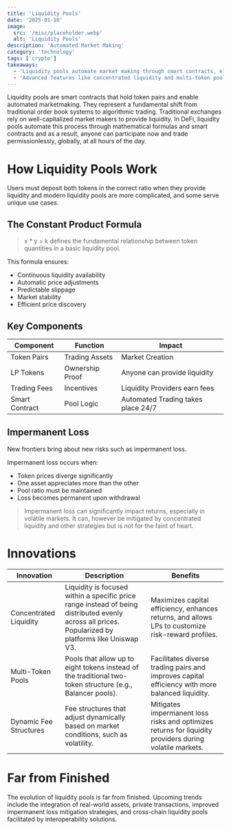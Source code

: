 ```yaml
---
title: 'Liquidity Pools'
date: '2025-01-18'
image:
  src: '/misc/placeholder.webp'
  alt: 'Liquidity Pools'
description: 'Automated Market Making'
category: 'technology'
tags: ['crypto']
takeaways:
  - 'Liquidity pools automate market making through smart contracts, eliminating the need for traditional order books.'
  - 'Advanced features like concentrated liquidity and multi-token pools optimize capital efficiency.'
---
```


Liquidity pools are smart contracts that hold token pairs and enable automated marketmaking. They represent a fundamental shift from traditional order book systems to algorithmic trading. Traditional exchanges rely on well-capitalized market makers to provide liquidity. In DeFi, liquidity pools automate this process through mathematical formulas and smart contracts and as a result, anyone can participate now and trade permissionlessly, globally, at all hours of the day.

# How Liquidity Pools Work

Users must deposit both tokens in the correct ratio when they provide liquidity and modern liquidity pools are more complicated, and some serve unique use cases.

## The Constant Product Formula

> x \* y = k defines the fundamental relationship between token quantities in a basic liquidity pool.

This formula ensures:

- Continuous liquidity availability
- Automatic price adjustments
- Predictable slippage
- Market stability
- Efficient price discovery

## Key Components

| Component      | Function        | Impact                             |
| -------------- | --------------- | ---------------------------------- |
| Token Pairs    | Trading Assets  | Market Creation                    |
| LP Tokens      | Ownership Proof | Anyone can provide liquidity       |
| Trading Fees   | Incentives      | Liquidity Providers earn fees      |
| Smart Contract | Pool Logic      | Automated Trading takes place 24/7 |

## Impermanent Loss

New frontiers bring about new risks such as impermanent loss.

Impermanent loss occurs when:

- Token prices diverge significantly
- One asset appreciates more than the other
- Pool ratio must be maintained
- Loss becomes permanent upon withdrawal

> Impermanent loss can significantly impact returns, especially in volatile markets. It can, however be mitigated by concentrated liquidity and other strategies but is not for the faint of heart.

# Innovations

| Innovation             | Description                                                                                                                                         | Benefits                                                                                                |
| ---------------------- | --------------------------------------------------------------------------------------------------------------------------------------------------- | ------------------------------------------------------------------------------------------------------- |
| Concentrated Liquidity | Liquidity is focused within a specific price range instead of being distributed evenly across all prices. Popularized by platforms like Uniswap V3. | Maximizes capital efficiency, enhances returns, and allows LPs to customize risk-reward profiles.       |
| Multi-Token Pools      | Pools that allow up to eight tokens instead of the traditional two-token structure (e.g., Balancer pools).                                          | Facilitates diverse trading pairs and improves capital efficiency with more balanced liquidity.         |
| Dynamic Fee Structures | Fee structures that adjust dynamically based on market conditions, such as volatility.                                                              | Mitigates impermanent loss risks and optimizes returns for liquidity providers during volatile markets. |

# Far from Finished

The evolution of liquidity pools is far from finished. Upcoming trends include the integration of real-world assets, private transactions, improved impermanent loss mitigation strategies, and cross-chain liquidity pools facilitated by interoperability solutions.
